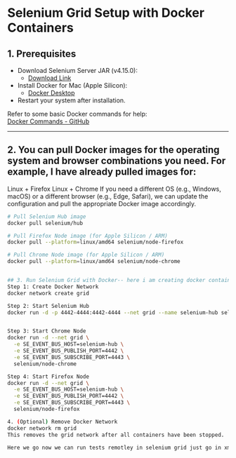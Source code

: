 # Selenium Grid Setup with Docker Containers

## 1. Prerequisites

- Download Selenium Server JAR (v4.15.0):
  - [Download Link](https://www.selenium.dev/downloads/)
- Install Docker for Mac (Apple Silicon):
  - [Docker Desktop](https://www.docker.com/products/docker-desktop/)
- Restart your system after installation.

Refer to some basic Docker commands for help:  
[Docker Commands - GitHub](https://github.com/harshitgupta1271/DevOps-CI-CD/blob/main/DockerCommands.md)

---

## 2. You can pull Docker images for the operating system and browser combinations you need. For example, I have already pulled images for:

Linux + Firefox
Linux + Chrome
If you need a different OS (e.g., Windows, macOS) or a different browser (e.g., Edge, Safari), we can update the configuration and pull the appropriate Docker image accordingly.

```bash
# Pull Selenium Hub image
docker pull selenium/hub

# Pull Firefox Node image (for Apple Silicon / ARM)
docker pull --platform=linux/amd64 selenium/node-firefox

# Pull Chrome Node image (for Apple Silicon / ARM)
docker pull --platform=linux/amd64 selenium/node-chrome


## 3. Run Selenium Grid with Docker-- here i am creating docker container for these images i have pulled above.
Step 1: Create Docker Network
docker network create grid

Step 2: Start Selenium Hub
docker run -d -p 4442-4444:4442-4444 --net grid --name selenium-hub selenium/hub


Step 3: Start Chrome Node
docker run -d --net grid \
  -e SE_EVENT_BUS_HOST=selenium-hub \
  -e SE_EVENT_BUS_PUBLISH_PORT=4442 \
  -e SE_EVENT_BUS_SUBSCRIBE_PORT=4443 \
  selenium/node-chrome

Step 4: Start Firefox Node
docker run -d --net grid \
  -e SE_EVENT_BUS_HOST=selenium-hub \
  -e SE_EVENT_BUS_PUBLISH_PORT=4442 \
  -e SE_EVENT_BUS_SUBSCRIBE_PORT=4443 \
  selenium/node-firefox

4. (Optional) Remove Docker Network
docker network rm grid
This removes the grid network after all containers have been stopped.

Here we go now we can run tests remotley in selenium grid just go in xml file and run 







